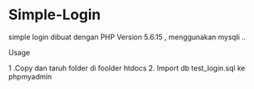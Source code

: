 # Simple-Login

simple login dibuat dengan PHP Version 5.6.15 , menggunakan mysqli ..

Usage 

1 .Copy dan taruh folder di foolder htdocs
2. Import db test_login.sql ke phpmyadmin




